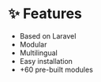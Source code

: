# ✨ Features

* Based on Laravel
* Modular
* Multilingual
* Easy installation
* \+60 pre-built modules
